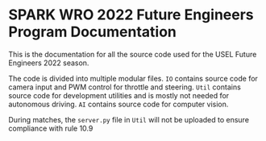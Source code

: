 # SPARK WRO 2022 Future Engineers Program Documentation

This is the documentation for all the source code used for the USEL Future Engineers 2022 season.

The code is divided into multiple modular files. `IO` contains source code for camera input and PWM control for throttle and steering. `Util` contains source code for development utilities and is mostly not needed for autonomous driving. `AI` contains source code for computer vision.

During matches, the `server.py` file in `Util` will not be uploaded to ensure compliance with rule 10.9